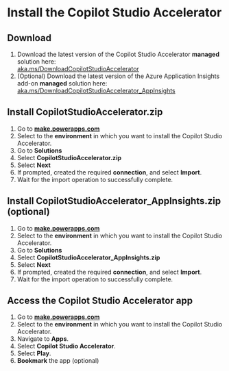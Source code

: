 # Install the Copilot Studio Accelerator

## Download

1. Download the latest version of the Copilot Studio Accelerator **managed** solution here: <br>
   [aka.ms/DownloadCopilotStudioAccelerator](https://github.com/microsoft/Powercat-Copilotstudio-Accelerator/releases/) 
2. (Optional) Download the latest version of the Azure Application Insights add-on **managed** solution here: <br>
   [aka.ms/DownloadCopilotStudioAccelerator_AppInsights](https://github.com/microsoft/Powercat-Copilotstudio-Accelerator/releases/) 

## Install CopilotStudioAccelerator.zip

1. Go to **[make.powerapps.com](https://make.powerapps.com/)**
2. Select to the **environment** in which you want to install the Copilot Studio Accelerator.
3. Go to **Solutions**
4. Select **CopilotStudioAccelerator.zip**
5. Select **Next**
6. If prompted, created the required **connection**, and select **Import**.
7. Wait for the import operation to successfully complete.

## Install CopilotStudioAccelerator_AppInsights.zip (optional)

1. Go to **[make.powerapps.com](https://make.powerapps.com/)**
2. Select to the **environment** in which you want to install the Copilot Studio Accelerator.
3. Go to **Solutions**
4. Select **CopilotStudioAccelerator_AppInsights.zip**
5. Select **Next**
6. If prompted, created the required **connection**, and select **Import**.
7. Wait for the import operation to successfully complete.

## Access the Copilot Studio Accelerator app

1. Go to **[make.powerapps.com](https://make.powerapps.com/)**
2. Select to the **environment** in which you want to install the Copilot Studio Accelerator.
3. Navigate to **Apps**.
4. Select **Copilot Studio Accelerator**.
5. Select **Play**.
6. **Bookmark** the app (optional)
